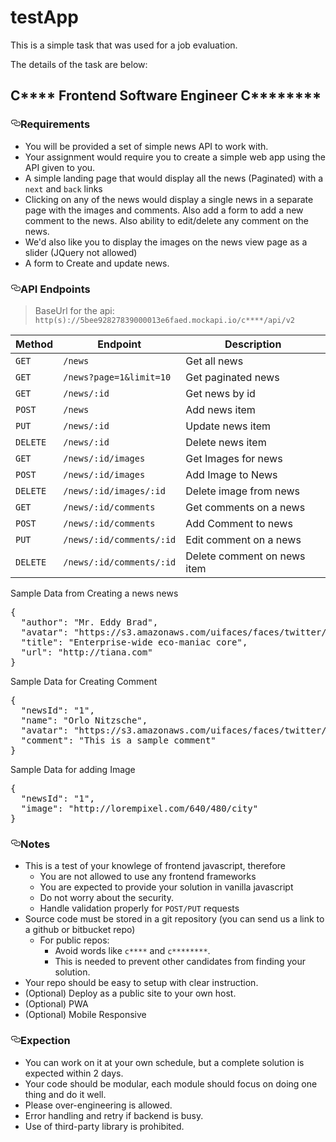# testApp

<p>This is a simple task that was used for a job evaluation.</p>
<p>The details of the task are below:</p>

<article class="markdown-body entry-content" itemprop="text">
<h2><a id="user-content-c****-frontend-software-engineer-challenge" class="anchor" aria-hidden="true" href="#c****-frontend-software-engineer-challenge"></a>C**** Frontend Software Engineer C********</h2>
<h3><a id="user-content-requirements" class="anchor" aria-hidden="true" href="#requirements"><svg class="octicon octicon-link" viewBox="0 0 16 16" version="1.1" width="16" height="16" aria-hidden="true"><path fill-rule="evenodd" d="M4 9h1v1H4c-1.5 0-3-1.69-3-3.5S2.55 3 4 3h4c1.45 0 3 1.69 3 3.5 0 1.41-.91 2.72-2 3.25V8.59c.58-.45 1-1.27 1-2.09C10 5.22 8.98 4 8 4H4c-.98 0-2 1.22-2 2.5S3 9 4 9zm9-3h-1v1h1c1 0 2 1.22 2 2.5S13.98 12 13 12H9c-.98 0-2-1.22-2-2.5 0-.83.42-1.64 1-2.09V6.25c-1.09.53-2 1.84-2 3.25C6 11.31 7.55 13 9 13h4c1.45 0 3-1.69 3-3.5S14.5 6 13 6z"></path></svg></a>Requirements</h3>
<ul>
<li>You will be provided a set of simple news API to work with.</li>
<li>Your assignment would require you to create a simple web app using the API given to you.</li>
<li>A simple landing page that would display all the news (Paginated) with a <code>next</code> and <code>back</code> links</li>
<li>Clicking on any of the news would display a single news in a separate page with the images and comments. Also add a form to add a new comment to the news. Also ability to edit/delete any comment on the news.</li>
<li>We'd also like you to display the images on the news view page as a slider (JQuery not allowed)</li>
<li>A form to Create and update news.</li>
</ul>
<h3><a id="user-content-api-endpoints" class="anchor" aria-hidden="true" href="#api-endpoints"><svg class="octicon octicon-link" viewBox="0 0 16 16" version="1.1" width="16" height="16" aria-hidden="true"><path fill-rule="evenodd" d="M4 9h1v1H4c-1.5 0-3-1.69-3-3.5S2.55 3 4 3h4c1.45 0 3 1.69 3 3.5 0 1.41-.91 2.72-2 3.25V8.59c.58-.45 1-1.27 1-2.09C10 5.22 8.98 4 8 4H4c-.98 0-2 1.22-2 2.5S3 9 4 9zm9-3h-1v1h1c1 0 2 1.22 2 2.5S13.98 12 13 12H9c-.98 0-2-1.22-2-2.5 0-.83.42-1.64 1-2.09V6.25c-1.09.53-2 1.84-2 3.25C6 11.31 7.55 13 9 13h4c1.45 0 3-1.69 3-3.5S14.5 6 13 6z"></path></svg></a>API Endpoints</h3>
<blockquote>
<p>BaseUrl for the api: <code>http(s)://5bee92827839000013e6faed.mockapi.io/c****/api/v2</code></p>
</blockquote>
<table>
<thead>
<tr>
<th>Method</th>
<th>Endpoint</th>
<th>Description</th>
</tr>
</thead>
<tbody>
<tr>
<td><code>GET</code></td>
<td><code>/news</code></td>
<td>Get all news</td>
</tr>
<tr>
<td><code>GET</code></td>
<td><code>/news?page=1&amp;limit=10</code></td>
<td>Get paginated news</td>
</tr>
<tr>
<td><code>GET</code></td>
<td><code>/news/:id</code></td>
<td>Get news by id</td>
</tr>
<tr>
<td><code>POST</code></td>
<td><code>/news</code></td>
<td>Add news item</td>
</tr>
<tr>
<td><code>PUT</code></td>
<td><code>/news/:id</code></td>
<td>Update news item</td>
</tr>
<tr>
<td><code>DELETE</code></td>
<td><code>/news/:id</code></td>
<td>Delete news item</td>
</tr>
<tr>
<td><code>GET</code></td>
<td><code>/news/:id/images</code></td>
<td>Get Images for news</td>
</tr>
<tr>
<td><code>POST</code></td>
<td><code>/news/:id/images</code></td>
<td>Add Image to News</td>
</tr>
<tr>
<td><code>DELETE</code></td>
<td><code>/news/:id/images/:id</code></td>
<td>Delete image from news</td>
</tr>
<tr>
<td><code>GET</code></td>
<td><code>/news/:id/comments</code></td>
<td>Get comments on a news</td>
</tr>
<tr>
<td><code>POST</code></td>
<td><code>/news/:id/comments</code></td>
<td>Add Comment to news</td>
</tr>
<tr>
<td><code>PUT</code></td>
<td><code>/news/:id/comments/:id</code></td>
<td>Edit comment on a news</td>
</tr>
<tr>
<td><code>DELETE</code></td>
<td><code>/news/:id/comments/:id</code></td>
<td>Delete comment on news item</td>
</tr>
</tbody>
</table>
<p>Sample Data from Creating a news news</p>
<div class="highlight highlight-source-json"><pre>{
  <span class="pl-s"><span class="pl-pds">"</span>author<span class="pl-pds">"</span></span>: <span class="pl-s"><span class="pl-pds">"</span>Mr. Eddy Brad<span class="pl-pds">"</span></span>,
  <span class="pl-s"><span class="pl-pds">"</span>avatar<span class="pl-pds">"</span></span>: <span class="pl-s"><span class="pl-pds">"</span>https://s3.amazonaws.com/uifaces/faces/twitter/scott_riley/128.jpg<span class="pl-pds">"</span></span>,
  <span class="pl-s"><span class="pl-pds">"</span>title<span class="pl-pds">"</span></span>: <span class="pl-s"><span class="pl-pds">"</span>Enterprise-wide eco-maniac core<span class="pl-pds">"</span></span>,
  <span class="pl-s"><span class="pl-pds">"</span>url<span class="pl-pds">"</span></span>: <span class="pl-s"><span class="pl-pds">"</span>http://tiana.com<span class="pl-pds">"</span></span>
}</pre></div>
<p>Sample Data for Creating Comment</p>
<div class="highlight highlight-source-json"><pre>{
  <span class="pl-s"><span class="pl-pds">"</span>newsId<span class="pl-pds">"</span></span>: <span class="pl-s"><span class="pl-pds">"</span>1<span class="pl-pds">"</span></span>,
  <span class="pl-s"><span class="pl-pds">"</span>name<span class="pl-pds">"</span></span>: <span class="pl-s"><span class="pl-pds">"</span>Orlo Nitzsche<span class="pl-pds">"</span></span>,
  <span class="pl-s"><span class="pl-pds">"</span>avatar<span class="pl-pds">"</span></span>: <span class="pl-s"><span class="pl-pds">"</span>https://s3.amazonaws.com/uifaces/faces/twitter/koridhandy/128.jpg<span class="pl-pds">"</span></span>,
  <span class="pl-s"><span class="pl-pds">"</span>comment<span class="pl-pds">"</span></span>: <span class="pl-s"><span class="pl-pds">"</span>This is a sample comment<span class="pl-pds">"</span></span>
}</pre></div>
<p>Sample Data for adding Image</p>
<div class="highlight highlight-source-json"><pre>{
  <span class="pl-s"><span class="pl-pds">"</span>newsId<span class="pl-pds">"</span></span>: <span class="pl-s"><span class="pl-pds">"</span>1<span class="pl-pds">"</span></span>,
  <span class="pl-s"><span class="pl-pds">"</span>image<span class="pl-pds">"</span></span>: <span class="pl-s"><span class="pl-pds">"</span>http://lorempixel.com/640/480/city<span class="pl-pds">"</span></span>
}</pre></div>
<h3><a id="user-content-notes" class="anchor" aria-hidden="true" href="#notes"><svg class="octicon octicon-link" viewBox="0 0 16 16" version="1.1" width="16" height="16" aria-hidden="true"><path fill-rule="evenodd" d="M4 9h1v1H4c-1.5 0-3-1.69-3-3.5S2.55 3 4 3h4c1.45 0 3 1.69 3 3.5 0 1.41-.91 2.72-2 3.25V8.59c.58-.45 1-1.27 1-2.09C10 5.22 8.98 4 8 4H4c-.98 0-2 1.22-2 2.5S3 9 4 9zm9-3h-1v1h1c1 0 2 1.22 2 2.5S13.98 12 13 12H9c-.98 0-2-1.22-2-2.5 0-.83.42-1.64 1-2.09V6.25c-1.09.53-2 1.84-2 3.25C6 11.31 7.55 13 9 13h4c1.45 0 3-1.69 3-3.5S14.5 6 13 6z"></path></svg></a>Notes</h3>
<ul>
<li>This is a test of your knowlege of frontend javascript, therefore
<ul>
<li>You are not allowed to use any frontend frameworks</li>
<li>You are expected to provide your solution in vanilla javascript</li>
<li>Do not worry about the security.</li>
<li>Handle validation properly for <code>POST/PUT</code> requests</li>
</ul>
</li>
<li>Source code must be stored in a git repository (you can send us a link to a github or bitbucket repo)
<ul>
<li>For public repos:
<ul>
<li>Avoid words like <code>c****</code> and <code>c********</code>.</li>
<li>This is needed to prevent other candidates from finding your solution.</li>
</ul>
</li>
</ul>
</li>
<li>Your repo should be easy to setup with clear instruction.</li>
<li>(Optional) Deploy as a public site to your own host.</li>
<li>(Optional) PWA</li>
<li>(Optional) Mobile Responsive</li>
</ul>
<h3><a id="user-content-expection" class="anchor" aria-hidden="true" href="#expection"><svg class="octicon octicon-link" viewBox="0 0 16 16" version="1.1" width="16" height="16" aria-hidden="true"><path fill-rule="evenodd" d="M4 9h1v1H4c-1.5 0-3-1.69-3-3.5S2.55 3 4 3h4c1.45 0 3 1.69 3 3.5 0 1.41-.91 2.72-2 3.25V8.59c.58-.45 1-1.27 1-2.09C10 5.22 8.98 4 8 4H4c-.98 0-2 1.22-2 2.5S3 9 4 9zm9-3h-1v1h1c1 0 2 1.22 2 2.5S13.98 12 13 12H9c-.98 0-2-1.22-2-2.5 0-.83.42-1.64 1-2.09V6.25c-1.09.53-2 1.84-2 3.25C6 11.31 7.55 13 9 13h4c1.45 0 3-1.69 3-3.5S14.5 6 13 6z"></path></svg></a>Expection</h3>
<ul>
<li>You can work on it at your own schedule, but a complete solution is expected within 2 days.</li>
<li>Your code should be modular, each module should focus on doing one thing and do it well.</li>
<li>Please over-engineering is allowed.</li>
<li>Error handling and retry if backend is busy.</li>
<li>Use of third-party library is prohibited.</li>
</ul>
</article>
